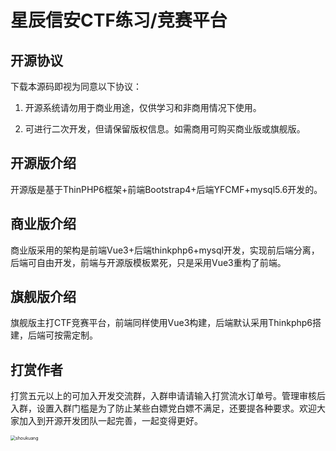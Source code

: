 # 星辰信安CTF练习/竞赛平台

## 开源协议

下载本源码即视为同意以下协议：

1. 开源系统请勿用于商业用途，仅供学习和非商用情况下使用。

2. 可进行二次开发，但请保留版权信息。如需商用可购买商业版或旗舰版。

   



## 开源版介绍

开源版是基于ThinPHP6框架+前端Bootstrap4+后端YFCMF+mysql5.6开发的。



## 商业版介绍

商业版采用的架构是前端Vue3+后端thinkphp6+mysql开发，实现前后端分离，后端可自由开发，前端与开源版模板累死，只是采用Vue3重构了前端。



## 旗舰版介绍

旗舰版主打CTF竞赛平台，前端同样使用Vue3构建，后端默认采用Thinkphp6搭建，后端可按需定制。



## 打赏作者

打赏五元以上的可加入开发交流群，入群申请请输入打赏流水订单号。管理审核后入群，设置入群门槛是为了防止某些白嫖党白嫖不满足，还要提各种要求。欢迎大家加入到开源开发团队一起完善，一起变得更好。

<img src="http://img.lmzyw.cn/img/shoukuang.jpg" alt="shoukuang" style="zoom: 50%;" />